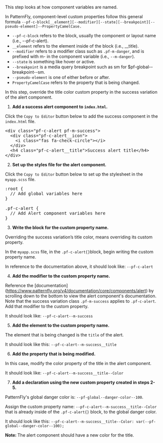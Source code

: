 This step looks at how component variables are named.

In PatternFly, component-level custom properties follow this general formula `--pf-c-block[__element][--modifier][--state][--breakpoint][--pseudo-element]--PropertyCamelCase.`

* `--pf-c-block` refers to the block, usually the component or layout name (i.e., --pf-c-alert).
* `__element` refers to the element inside of the block (i.e., __title).
* `--modifier` refers to a modifier class such as `.pf-m-danger`, and is prefixed with m- in the component variable (i.e., `--m-danger`).
* `--state` is something like hover or active.
* `--breakpoint` is a media query breakpoint such as sm for $pf-global--breakpoint--sm.
* `--pseudo-element` is one of either before or after.
* `PropertyCamelCase` refers to the property that is being changed.

In this step, override the title color custom property in the success variation of the alert component.

1) <strong>Add a success alert component to `index.html`.</strong>

Click the `Copy to Editor` button below to add the success component in the `index.html` file.

<pre class="file" data-filename="index.html" data-target="replace">
&lt;div class=&quot;pf-c-alert pf-m-success&quot;&gt;
  &lt;div class=&quot;pf-c-alert__icon&quot;&gt;
    &lt;i class=&quot;fas fa-check-circle&quot;&gt;&lt;/i&gt;
  &lt;/div&gt;
  &lt;h4 class=&quot;pf-c-alert__title&quot;&gt;Success alert title&lt;/h4&gt;
&lt;/div&gt;
</pre>

2) <strong>Set up the styles file for the alert component.</strong>

Click the `Copy to Editor` button below to set up the stylesheet in the `myapp.scss` file.

<pre class="file" data-filename="myapp.scss" data-target="replace">
:root {
  // Add global variables here
}

.pf-c-alert {
  // Add Alert component variables here
}
</pre>

3) <strong>Write the block for the custom property name.</strong>

Overriding the success variation’s title color, means overriding its custom property.

In the `myapp.scss` file, in the `.pf-c-alert{}`block, begin writing the custom property name.

In reference to the documentation above, it should look like: `--pf-c-alert`

4) <strong>Add the modifier to the custom property name.</strong>

Reference the [documentation] (https://www.patternfly.org/v4/documentation/core/components/alert) by scrolling down to the bottom to view the alert component's documentation. Note that the success variation class `.pf-m-success` applies to `.pf-c-alert`. Add that modifier to the custom property.

It should look like: `--pf-c-alert--m-success`

5) <strong>Add the element to the custom property name.</strong>

The element that is being changed is the `title` of the alert.

It should look like this: `--pf-c-alert--m-success__title`

6) <strong>Add the property that is being modified.</strong>

In this case, modify the color property of the title in the alert component.

It should look like: `--pf-c-alert--m-success__title--Color`

7) <strong>Add a declaration using the new custom property created in steps 2-5.</strong>

PatternFly's global danger color is: `--pf-global--danger-color--100`.

Assign the custom property name: `--pf-c-alert--m-success__title--Color` that is already inside of the `.pf-c-alert{}` block, to the global danger color.

It should look like this:
`--pf-c-alert--m-success__title--Color: var(--pf-global--danger-color--100);`

<strong>Note: </strong> The alert component should have a new color for the title.